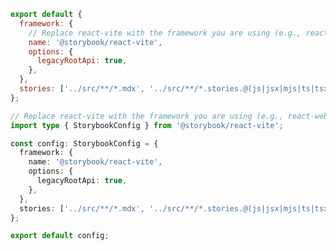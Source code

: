 ```js filename=".storybook/main.js" renderer="common" language="js"
export default {
  framework: {
    // Replace react-vite with the framework you are using (e.g., react-webpack5)
    name: '@storybook/react-vite',
    options: {
      legacyRootApi: true,
    },
  },
  stories: ['../src/**/*.mdx', '../src/**/*.stories.@(js|jsx|mjs|ts|tsx)'],
};
```

```ts filename=".storybook/main.ts" renderer="common" language="ts"
// Replace react-vite with the framework you are using (e.g., react-webpack5)
import type { StorybookConfig } from '@storybook/react-vite';

const config: StorybookConfig = {
  framework: {
    name: '@storybook/react-vite',
    options: {
      legacyRootApi: true,
    },
  },
  stories: ['../src/**/*.mdx', '../src/**/*.stories.@(js|jsx|mjs|ts|tsx)'],
};

export default config;
```
